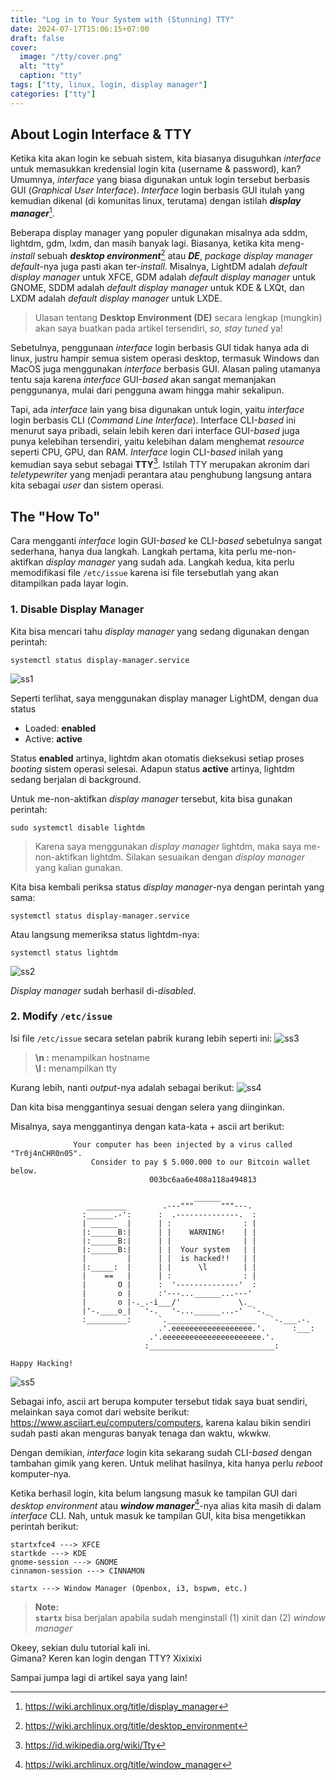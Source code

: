 ```yaml
---
title: "Log in to Your System with (Stunning) TTY"
date: 2024-07-17T15:06:15+07:00
draft: false		
cover: 
  image: "/tty/cover.png"
  alt: "tty"
  caption: "tty"
tags: ["tty, linux, login, display manager"]
categories: ["tty"]
---
```


## About Login Interface & TTY

Ketika kita akan login ke sebuah sistem, kita biasanya disuguhkan *interface* untuk memasukkan kredensial login kita (username & password), kan? Umumnya, *interface* yang biasa digunakan untuk login tersebut berbasis GUI (*Graphical User Interface*). *Interface* login berbasis GUI itulah yang kemudian dikenal (di komunitas linux, terutama) dengan istilah ***display manager***[^1].

Beberapa display manager yang populer digunakan misalnya ada sddm, lightdm, gdm, lxdm, dan masih banyak lagi. Biasanya, ketika kita meng-*install* sebuah ***desktop environment***[^2] atau ***DE***, *package display manager* *default*-nya juga pasti akan ter-*install*. Misalnya, LightDM adalah *default display manager* untuk XFCE, GDM adalah *default display manager* untuk GNOME, SDDM adalah *default display manager* untuk KDE & LXQt, dan LXDM adalah *default display manager* untuk LXDE.

> Ulasan tentang **Desktop Environment (DE)** secara lengkap (mungkin) akan saya buatkan pada artikel tersendiri, *so, stay tuned* ya!

Sebetulnya, penggunaan *interface* login berbasis GUI tidak hanya ada di linux, justru hampir semua sistem operasi desktop, termasuk Windows dan MacOS juga menggunakan *interface* berbasis GUI. Alasan paling utamanya tentu saja karena *interface* GUI-*based* akan sangat memanjakan penggunanya, mulai dari pengguna awam hingga mahir sekalipun.  

Tapi, ada *interface* lain yang bisa digunakan untuk login, yaitu *interface* login berbasis CLI (*Command Line Interface*). Interface CLI-*based* ini menurut saya pribadi, selain lebih keren dari interface GUI-*based* juga punya kelebihan tersendiri, yaitu kelebihan dalam menghemat *resource* seperti CPU, GPU, dan RAM. *Interface* login CLI-*based* inilah yang kemudian saya sebut sebagai **TTY**[^3]. Istilah TTY merupakan akronim dari *teletypewriter* yang menjadi perantara atau penghubung langsung antara kita sebagai *user* dan sistem operasi.

## The "How To"

Cara mengganti *interface* login GUI-*based* ke CLI-*based* sebetulnya sangat sederhana, hanya dua langkah. Langkah pertama, kita perlu me-non-aktifkan *display manager* yang sudah ada. Langkah kedua, kita perlu memodifikasi file `/etc/issue` karena isi file tersebutlah yang akan ditampilkan pada layar login.

### 1. Disable Display Manager

Kita bisa mencari tahu *display manager* yang sedang digunakan dengan perintah:
```shell
systemctl status display-manager.service
```
![ss1](/tty/ss1.png)

Seperti terlihat, saya menggunakan display manager LightDM, dengan dua status
- Loaded: **enabled**
- Active: **active**

Status **enabled** artinya, lightdm akan otomatis dieksekusi setiap proses *booting* sistem operasi selesai. Adapun status **active** artinya, lightdm sedang berjalan di background.

Untuk me-non-aktifkan *display manager* tersebut, kita bisa gunakan perintah:
```shell
sudo systemctl disable lightdm
```
> Karena saya menggunakan *display manager* lightdm, maka saya me-non-aktifkan lightdm. Silakan sesuaikan dengan *display manager* yang kalian gunakan.

Kita bisa kembali periksa status *display manager*-nya dengan perintah yang sama:
```shell
systemctl status display-manager.service
```

Atau langsung memeriksa status lightdm-nya:
```shell
systemctl status lightdm
```
![ss2](/tty/ss2.png)

*Display manager* sudah berhasil di-*disabled*.

### 2. Modify `/etc/issue`

Isi file `/etc/issue` secara setelan pabrik kurang lebih seperti ini:
![ss3](/tty/ss3.png)

> **\n :** menampilkan hostname  
> **\l :** menampilkan tty

Kurang lebih, nanti *output*-nya adalah sebagai berikut:
![ss4](/tty/ss4.png)


Dan kita bisa menggantinya sesuai dengan selera yang diinginkan.

Misalnya, saya menggantinya dengan kata-kata + ascii art berikut:
```shell
              Your computer has been injected by a virus called "Tr0j4nCHR0n05".
                  Consider to pay $ 5.000.000 to our Bitcoin wallet below.
                               003bc6aa6e408a118a494813

                                         ______
                 _________        .---"""      """---.
                :______.-':      :  .--------------.  :
                | ______  |      | :                : |
                |:______B:|      | |    WARNING!    | |
                |:______B:|      | |                | |
                |:______B:|      | |  Your system   | |
                |         |      | |  is hacked!!   | |
                |:_____:  |      | |      \l        | |
                |    ==   |      | :                : |
                |       O |      :  '--------------'  :
                |       o |      :'---...______...---'
                |       o |-._.-i___/'             \._
                |'-.____o_|   '-.   '-...______...-'  `-._
                :_________:      `.____________________   `-.___.-.
                                 .'.eeeeeeeeeeeeeeeeee.'.      :___:
                               .'.eeeeeeeeeeeeeeeeeeeeee.'.
                              :____________________________:

Happy Hacking!
```
![ss5](/tty/ss5.png)

Sebagai info, ascii art berupa komputer tersebut tidak saya buat sendiri, melainkan saya comot dari website 
berikut: https://www.asciiart.eu/computers/computers, karena kalau bikin sendiri sudah pasti akan menguras banyak tenaga dan waktu, wkwkw.

Dengan demikian, *interface* login kita sekarang sudah CLI-*based* dengan tambahan gimik yang keren. Untuk melihat hasilnya, kita hanya perlu *reboot* komputer-nya.

Ketika berhasil login, kita belum langsung masuk ke tampilan GUI dari *desktop environment* atau ***window manager***[^4]-nya alias kita masih di dalam *interface* CLI. Nah, untuk masuk ke tampilan GUI, kita bisa mengetikkan perintah berikut:

```shell
startxfce4 ---> XFCE
startkde ---> KDE
gnome-session ---> GNOME
cinnamon-session ---> CINNAMON

startx ---> Window Manager (Openbox, i3, bspwm, etc.)
```
> **Note:**  
> **`startx`** bisa berjalan apabila sudah menginstall (1) xinit dan (2) *window manager*

Okeey, sekian dulu tutorial kali ini.  
Gimana? Keren kan login dengan TTY? Xixixixi

Sampai jumpa lagi di artikel saya yang lain!


[^1]: https://wiki.archlinux.org/title/display_manager
[^2]: https://wiki.archlinux.org/title/desktop_environment
[^3]: https://id.wikipedia.org/wiki/Tty
[^4]: https://wiki.archlinux.org/title/window_manager